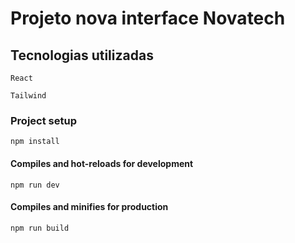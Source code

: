 # Projeto nova interface Novatech

## Tecnologias utilizadas
```
React
```
```
Tailwind
```


### Project setup
```
npm install
```

#### Compiles and hot-reloads for development
```
npm run dev
```

#### Compiles and minifies for production
```
npm run build
```